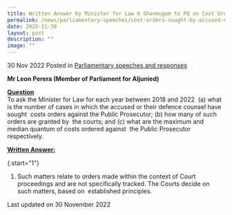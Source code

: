 ```yaml
---
title: Written Answer by Minister for Law K Shanmugam to PQ on Cost Orders Sought By Accused or Defence Counsel Against Public Prosecutor Between 2018 And 2020
permalink: /news/parliamentary-speeches/cost-orders-sought-by-accused-defence-counsel/
date: 2022-11-30
layout: post
description: ""
image: ""
---
```

30 Nov 2022 Posted in [Parliamentary speeches and responses](/news/parliamentary-speeches) 

**Mr Leon Perera (Member of Parliament for Aljunied)**

**<b><u>Question</u></b>** 
<br>To ask the Minister for Law for each year between 2018 and 2022  (a) what is the number of cases in which the accused or their defence counsel have sought  costs orders against the Public Prosecutor; (b) how many of such orders are granted by  the courts; and (c) what are the maximum and median quantum of costs ordered against  the Public Prosecutor respectively.

**<b><u>Written Answer:</u></b>** 

{:start="1"} 
1.  Such matters relate to orders made within the context of Court  proceedings and are not specifically tracked. The Courts decide on such matters, based on  established principles.

<p class="right-side-updated">Last updated on 30 November 2022</p>
